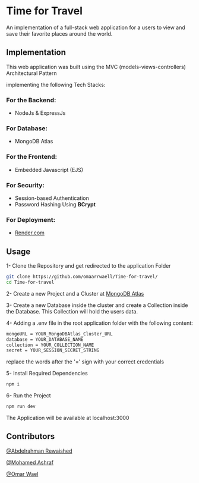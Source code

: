 # Time for Travel
An implementation of a full-stack web application for a users to view and save their favorite places around the world.

## Implementation
This web application was built using the MVC (models-views-controllers) Architectural Pattern

implementing the following Tech Stacks:

### For the Backend:
- NodeJs & ExpressJs
### For Database:
- MongoDB Atlas
### For the Frontend:
- Embedded Javascript (EJS)
### For Security:
- Session-based Authentication
- Password Hashing Using <b>BCrypt</b>

### For Deployment:
- <a href="https://render.com/">Render.com</a>

## Usage
1- Clone the Repository and get redirected to the application Folder
```bash
git clone https://github.com/omaarrwaell/Time-for-travel/
cd Time-for-travel
```
2- Create a new Project and a Cluster at <a href="https://www.mongodb.com/atlas/database">MongoDB Atlas</a>

3- Create a new Database inside the cluster and create a Collection inside the Database. This Collection will hold the users data.

4- Adding a .env file in the root application folder with the following content:
```bash
mongoURL = YOUR_MongoDBAtlas_Cluster_URL
database = YOUR_DATABASE_NAME
collection = YOUR_COLLECTION_NAME
secret = YOUR_SESSION_SECRET_STRING
```
replace the words after the '=' sign with your correct credentials

5- Install Required Dependencies
```bash
npm i
```
6- Run the Project
```bash
npm run dev
```
The Application will be available at localhost:3000

## Contributors

<a href="https://github.com/AbdelrahmanRewaished">@Abdelrahman Rewaished</a>

<a href="https://github.com/7ashraf">@Mohamed Ashraf</a>

<a href="https://github.com/omaarwaell">@Omar Wael</a>
